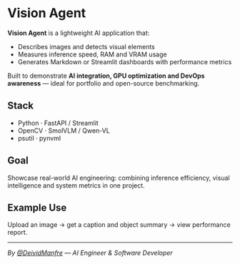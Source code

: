 # Vision Agent

**Vision Agent** is a lightweight AI application that:
- Describes images and detects visual elements  
- Measures inference speed, RAM and VRAM usage  
- Generates Markdown or Streamlit dashboards with performance metrics  

Built to demonstrate **AI integration, GPU optimization and DevOps awareness** — ideal for portfolio and open-source benchmarking.

## Stack
- Python · FastAPI / Streamlit  
- OpenCV · SmolVLM / Qwen-VL  
- psutil · pynvml  

## Goal
Showcase real-world AI engineering: combining inference efficiency, visual intelligence and system metrics in one project.

## Example Use
Upload an image → get a caption and object summary → view performance report.

---

*By [@DeividManfre](https://github.com/DeividManfre) — AI Engineer & Software Developer*